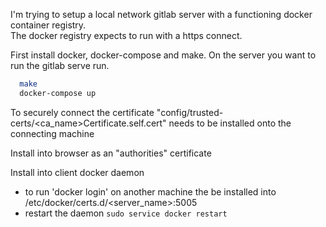 I'm trying to setup a local network gitlab server with a functioning docker container registry.  
The docker registry expects to run with a https connect. 

First install docker, docker-compose and make.
On the server you want to run the gitlab serve run.
``` bash
  make
  docker-compose up
```

To securely connect the certificate "config/trusted-certs/<ca_name>Certificate.self.cert" 
needs to be installed onto the connecting machine

Install into browser as an "authorities" certificate

Install into client docker daemon
- to run 'docker login' on another machine the be installed into
  /etc/docker/certs.d/<server_name>:5005
- restart the daemon
`sudo service docker restart`

